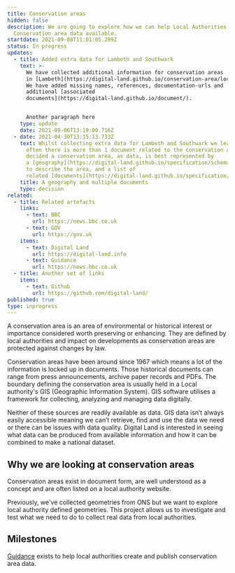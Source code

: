 ```yaml
---
title: Conservation areas
hidden: false
description: We are going to explore how we can help Local Authorities make
  Conservation area data available.
startdate: 2021-09-08T11:01:05.299Z
status: In progress
updates:
  - title: Added extra data for Lambeth and Southwark
    text: >-
      We have collected additional information for conservation areas
      in [Lambeth](https://digital-land.github.io/conservation-area/local-authority-eng/LBH/) and [Southwark](https://digital-land.github.io/conservation-area/local-authority-eng/SWK/).
      We have added missing names, references, documentation-urls and
      additional [associated
      documents](https://digital-land.github.io/document/).


      Another paragraph here
    type: update
    date: 2021-09-06T13:19:00.716Z
  - date: 2021-04-30T13:15:13.733Z
    text: Whilst collecting extra data for Lambeth and Southwark we learnt that
      often there is more than 1 document related to the conservation area. We
      decided a conservation area, as data, is best represented by
      a [geography](https://digital-land.github.io/specification/schema/geography/),
      to describe the area, and a list of
      related [documents](https://digital-land.github.io/specification/schema/document/).
    title: A geography and multiple documents
    type: decision
related:
  - title: Related artefacts
    links:
      - text: BBC
        url: https://news.bbc.co.uk
      - text: GOV
        url: https://gov.uk
    items:
      - text: Digital Land
        url: https://digital-land.info
      - text: Guidance
        url: https://news.bbc.co.uk
  - title: Another set of links
    items:
      - text: Github
        url: https://github.com/digital-land/
published: true
type: inprogress
---
```

A conservation area is an area of environmental or historical interest or importance considered worth preserving or enhancing. They are defined by local authorities and impact on developments as conservation areas are protected against changes by law.

Conservation areas have been around since 1967 which means a lot of the information is locked up in documents. Those historical documents can range from press announcements, archive paper records and PDFs. The boundary defining the conservation area is usually held in a Local authority's GIS (Geographic Information System). GIS software utilises a framework for collecting, analyzing and managing data digitally.

Neither of these sources are readily available as data. GIS data isn’t always easily accessible meaning we can’t retrieve, find and use the data we need or there can be issues with data quality. Digital Land is interested in seeing what data can be produced from available information and how it can be combined to make a national dataset.

## Why we are looking at conservation areas

Conservation areas exist in document form, are well understood as a concept and are often listed on a local authority website.

Previously, we've collected geometries from ONS but we want to explore local authority defined geometries. This project allows us to investigate and test what we need to do to collect real data from local authorities.

## Milestones

[Guidance](https://www.gov.uk/guidance/conserving-and-enhancing-the-historic-environment) exists to help local authorities create and publish conservation area data.